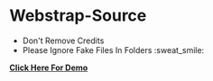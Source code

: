 # Webstrap-Source
<ul>
<li>Don't Remove Credits</li>
<li> Please Ignore Fake Files In Folders :sweat_smile:</li>
</ul>

**[Click Here For Demo](https://bootstrapmade.com/demo/FlexStart/)**

